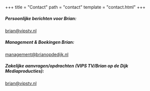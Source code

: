 +++
title = "Contact"
path = "contact"
template = "contact.html"
+++

##### Persoonlijke berichten voor Brian:

[brian@vipstv.nl](mailto:brian@vipstv.nl)

##### Management & Boekingen Brian:

[management@brianopdedijk.nl](mailto:management@brianopdedijk.nl)

##### Zakelijke aanvragen/opdrachten (VIPS TV/Brian op de Dijk Mediaproducties):

[brian@vipstv.nl](mailto:brian@vipstv.nl)
